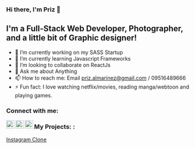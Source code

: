 ### Hi there, I'm Priz  👋

## I'm a Full-Stack Web Developer, Photographer, and a little bit of Graphic designer!

- 🔭 I’m currently working on my SASS Startup
- 🌱 I’m currently learning Javascript Frameworks 
- 👯 I’m looking to collaborate on ReactJs 
- 💬 Ask me about Anything
- 📫 How to reach me: Email priz.almarinez@gmail.com / 09516489666 
- ⚡ Fun fact: I love watching netflix/movies, reading manga/webtoon and playing games.

### Connect with me:

[<img align="left" alt="prizalmarinez | Facebook" width="22px" src="https://cdn.jsdelivr.net/npm/simple-icons@v3/icons/facebook.svg" />][facebook]
[<img align="left" alt="prizalmarinez | LinkedIn" width="22px" src="https://cdn.jsdelivr.net/npm/simple-icons@v3/icons/linkedin.svg" />][linkedin]
[<img align="left" alt="prizalmarinez | Stackoverflow" width="22px" src="https://cdn.jsdelivr.net/npm/simple-icons@v3/icons/stackoverflow.svg" />][stackoverflow]


### My Projects: :

[Instagram Clone][insta]


[facebook]: https://www.facebook.com/priz.louie.almarinez
[linkedin]: https://www.linkedin.com/in/priz-almarinez-93a74b138/
[stackoverflow]: https://stackoverflow.com/users/8469870/priz
[insta]: https://ama-mvp.herokuapp.com/discover


